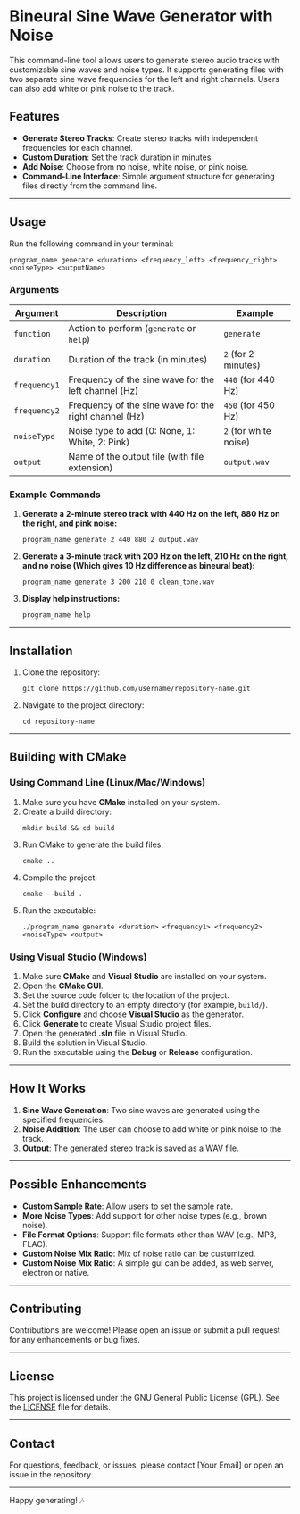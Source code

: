 
# Bineural Sine Wave Generator with Noise

This command-line tool allows users to generate stereo audio tracks with customizable sine waves and noise types. It supports generating files with two separate sine wave frequencies for the left and right channels. Users can also add white or pink noise to the track.

## Features
- **Generate Stereo Tracks**: Create stereo tracks with independent frequencies for each channel.
- **Custom Duration**: Set the track duration in minutes.
- **Add Noise**: Choose from no noise, white noise, or pink noise.
- **Command-Line Interface**: Simple argument structure for generating files directly from the command line.

---

## Usage

Run the following command in your terminal:
```
program_name generate <duration> <frequency_left> <frequency_right> <noiseType> <outputName>
```

### Arguments
| **Argument**  | **Description**                                   | **Example**          |
|---------------|--------------------------------------------------|---------------------|
| `function`    | Action to perform (`generate` or `help`)          | `generate`          |
| `duration`    | Duration of the track (in minutes)                 | `2` (for 2 minutes) |
| `frequency1`  | Frequency of the sine wave for the left channel (Hz) | `440` (for 440 Hz)  |
| `frequency2`  | Frequency of the sine wave for the right channel (Hz) | `450` (for 450 Hz)  |
| `noiseType`   | Noise type to add (0: None, 1: White, 2: Pink)     | `2` (for white noise) |
| `output`      | Name of the output file (with file extension)     | `output.wav`        |

### Example Commands

1. **Generate a 2-minute stereo track with 440 Hz on the left, 880 Hz on the right, and pink noise:**
   ```
   program_name generate 2 440 880 2 output.wav
   ```

2. **Generate a 3-minute track with 200 Hz on the left, 210 Hz on the right, and no noise (Which gives 10 Hz difference as bineural beat):**
   ```
   program_name generate 3 200 210 0 clean_tone.wav
   ```

3. **Display help instructions:**
   ```
   program_name help
   ```

---

## Installation
1. Clone the repository:
   ```
   git clone https://github.com/username/repository-name.git
   ```
2. Navigate to the project directory:
   ```
   cd repository-name
   ```
---

## Building with CMake

### Using Command Line (Linux/Mac/Windows)

1. Make sure you have **CMake** installed on your system.
2. Create a build directory:
   ```
   mkdir build && cd build
   ```
3. Run CMake to generate the build files:
   ```
   cmake ..
   ```
4. Compile the project:
   ```
   cmake --build .
   ```
5. Run the executable:
   ```
   ./program_name generate <duration> <frequency1> <frequency2> <noiseType> <output>
   ```

### Using Visual Studio (Windows)

1. Make sure **CMake** and **Visual Studio** are installed on your system.
2. Open the **CMake GUI**.
3. Set the source code folder to the location of the project.
4. Set the build directory to an empty directory (for example, `build/`).
5. Click **Configure** and choose **Visual Studio** as the generator.
6. Click **Generate** to create Visual Studio project files.
7. Open the generated **.sln** file in Visual Studio.
8. Build the solution in Visual Studio.
9. Run the executable using the **Debug** or **Release** configuration.


---

## How It Works
1. **Sine Wave Generation**: Two sine waves are generated using the specified frequencies.
2. **Noise Addition**: The user can choose to add white or pink noise to the track.
3. **Output**: The generated stereo track is saved as a WAV file.

---

## Possible Enhancements
- **Custom Sample Rate**: Allow users to set the sample rate.
- **More Noise Types**: Add support for other noise types (e.g., brown noise).
- **File Format Options**: Support file formats other than WAV (e.g., MP3, FLAC).
- **Custom Noise Mix Ratio**: Mix of noise ratio can be custumized.
- **Custom Noise Mix Ratio**: A simple gui can be added, as web server, electron or native.

---

## Contributing
Contributions are welcome! Please open an issue or submit a pull request for any enhancements or bug fixes.

---

## License
This project is licensed under the GNU General Public License (GPL). See the [LICENSE](./LICENSE) file for details.

---

## Contact
For questions, feedback, or issues, please contact [Your Email] or open an issue in the repository.

---

Happy generating! 🎶
